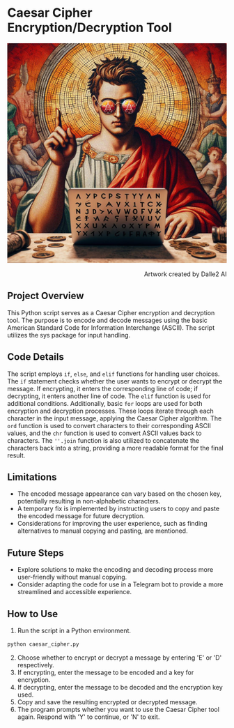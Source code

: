 # Caesar Cipher Encryption/Decryption Tool
![Dalle2_ART](docs/dalle2.jpg)
<p align="right">
  Artwork created by Dalle2 AI
</p>

## Project Overview
This Python script serves as a Caesar Cipher encryption and decryption tool. The purpose is to encode and decode messages using the basic American Standard Code for Information Interchange (ASCII). The script utilizes the sys package for input handling.

## Code Details
The script employs `if`, `else`, and `elif` functions for handling user choices. The `if` statement checks whether the user wants to encrypt or decrypt the message. If encrypting, it enters the corresponding line of code; if decrypting, it enters another line of code. The `elif` function is used for additional conditions. Additionally, basic `for` loops are used for both encryption and decryption processes. These loops iterate through each character in the input message, applying the Caesar Cipher algorithm. The `ord` function is used to convert characters to their corresponding ASCII values, and the `chr` function is used to convert ASCII values back to characters. The `''.join` function is also utilized to concatenate the characters back into a string, providing a more readable format for the final result.

## Limitations
- The encoded message appearance can vary based on the chosen key, potentially resulting in non-alphabetic characters.
- A temporary fix is implemented by instructing users to copy and paste the encoded message for future decryption.
- Considerations for improving the user experience, such as finding alternatives to manual copying and pasting, are mentioned.

## Future Steps
- Explore solutions to make the encoding and decoding process more user-friendly without manual copying.
- Consider adapting the code for use in a Telegram bot to provide a more streamlined and accessible experience.

## How to Use
1. Run the script in a Python environment.
```bash
python caesar_cipher.py
```
2. Choose whether to encrypt or decrypt a message by entering 'E' or 'D' respectively.
3. If encrypting, enter the message to be encoded and a key for encryption.
4. If decrypting, enter the message to be decoded and the encryption key used.
5. Copy and save the resulting encrypted or decrypted message.
6. The program prompts whether you want to use the Caesar Cipher tool again. Respond with 'Y' to continue, or 'N' to exit.
